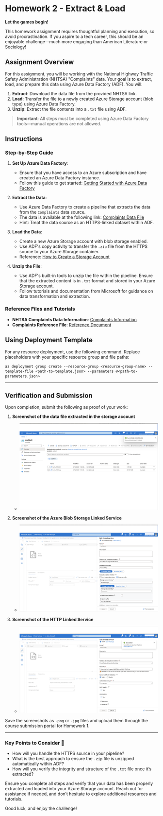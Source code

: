 # Homework 2 - Extract & Load

**Let the games begin!**

This homework assignment requires thoughtful planning and execution, so avoid procrastination. If you aspire to a tech career, this should be an enjoyable challenge—much more engaging than American Literature or Sociology!

## Assignment Overview
For this assignment, you will be working with the National Highway Traffic Safety Administration (NHTSA) "Complaints" data. Your goal is to extract, load, and prepare this data using Azure Data Factory (ADF). You will:

1. **Extract**: Download the data file from the provided NHTSA link.
2. **Load**: Transfer the file to a newly created Azure Storage account (blob type) using Azure Data Factory.
3. **Unzip**: Extract the file contents into a `.txt` file using ADF.

> **Important**: All steps must be completed using Azure Data Factory tools—manual operations are not allowed.

## Instructions

### Step-by-Step Guide
1. **Set Up Azure Data Factory**:
   - Ensure that you have access to an Azure subscription and have created an Azure Data Factory instance.
   - Follow this guide to get started: [Getting Started with Azure Data Factory](https://learn.microsoft.com/en-us/azure/data-factory/quickstart-create-data-factory)

2. **Extract the Data**:
   - Use Azure Data Factory to create a pipeline that extracts the data from the `Complaints` data source.
   - The data is available at the following link: [Complaints Data File](https://static.nhtsa.gov/odi/ffdd/cmpl/FLAT_CMPL.zip)
   - Hint: Treat the data source as an HTTPS-linked dataset within ADF.

3. **Load the Data**:
   - Create a new Azure Storage account with blob storage enabled.
   - Use ADF's copy activity to transfer the `.zip` file from the HTTPS source to your Azure Storage container.
   - Reference: [How to Create a Storage Account](https://learn.microsoft.com/en-us/azure/storage/common/storage-account-create?tabs=azure-portal)

4. **Unzip the File**:
   - Use ADF's built-in tools to unzip the file within the pipeline. Ensure that the extracted content is in `.txt` format and stored in your Azure Storage account.
   - Follow tutorials and documentation from Microsoft for guidance on data transformation and extraction.

### Reference Files and Tutorials
- **NHTSA Complaints Data Information**: [Complaints Information](https://www.nhtsa.gov/nhtsa-datasets-and-apis#complaints)
- **Complaints Reference File**: [Reference Document](https://static.nhtsa.gov/odi/ffdd/cmpl/Import_Instructions_Excel_All.pdf)

## Using Deployment Template
For any resource deployment, use the following command. Replace placeholders with your specific resource group and file paths:

```azurecli-interactive
az deployment group create --resource-group <resource-group-name> --template-file <path-to-template.json> --parameters @<path-to-parameters.json>
```

---

## Verification and Submission

Upon completion, submit the following as proof of your work:

1. **Screenshot of the data file extracted in the storage account** 
   - ![Screenshot](../../images/hw2/container.png)

2. **Screenshot of the Azure Blob Storage Linked Service**
   - ![Screenshot](../../images/hw2/linkedblob.png)

3. **Screenshot of the HTTP Linked Service**
   - ![Screenshot](../../images/hw2/http.png)

Save the screenshots as `.png` or `.jpg` files and upload them through the course submission portal for Homework 1.

---

### Key Points to Consider 🤔
- How will you handle the HTTPS source in your pipeline?
- What is the best approach to ensure the `.zip` file is unzipped automatically within ADF?
- How will you verify the integrity and structure of the `.txt` file once it’s extracted?

Ensure you complete all steps and verify that your data has been properly extracted and loaded into your Azure Storage account. Reach out for assistance if needed, and don’t hesitate to explore additional resources and tutorials.

Good luck, and enjoy the challenge!

